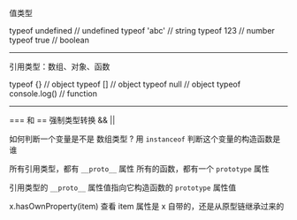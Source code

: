 值类型

typeof undefined        // undefined
typeof 'abc'            // string
typeof 123              // number
typeof true             // boolean

---
引用类型：数组、对象、函数

typeof {}               // object
typeof []               // object
typeof null             // object
typeof console.log()    // function

-----

=== 和 ==
强制类型转换
&& 
||

如何判断一个变量是不是 数组类型 ?
用 `instanceof` 判断这个变量的构造函数是谁



所有引用类型，都有 `__proto__` 属性
所有的函数，都有一个 `prototype` 属性


引用类型的 `__proto__` 属性值指向它构造函数的 `prototype` 属性值

x.hasOwnProperty(item) 查看 item 属性是 x 自带的，还是从原型链继承过来的